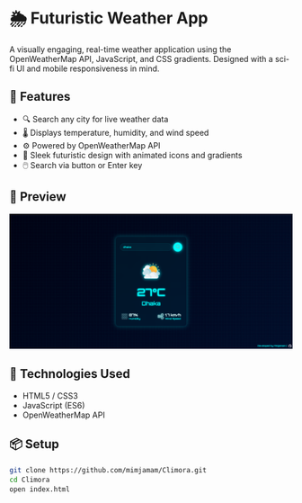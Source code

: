 # 🌦️ Futuristic Weather App

A visually engaging, real-time weather application using the OpenWeatherMap API, JavaScript, and CSS gradients. Designed with a sci-fi UI and mobile responsiveness in mind.

## 🚀 Features

- 🔍 Search any city for live weather data
- 🌡️ Displays temperature, humidity, and wind speed
- ⚙️ Powered by OpenWeatherMap API
- 💅 Sleek futuristic design with animated icons and gradients
- 🖱️ Search via button or Enter key

## 📸 Preview

<img src="images/preview.png" alt="App Screenshot" width="600" />


## 🔧 Technologies Used

- HTML5 / CSS3
- JavaScript (ES6)
- OpenWeatherMap API

## 📦 Setup

```bash
git clone https://github.com/mimjamam/Climora.git
cd Climora
open index.html
